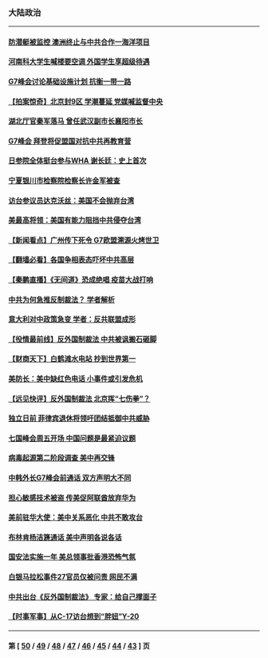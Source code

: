 ### 大陆政治
---
#### [防潜艇被监控 澳洲终止与中共合作一海洋项目](../../pages/ncid277/n13018180.md) 
#### [河南科大学生喊楼要空调 外国学生享超级待遇](../../pages/ncid277/n13017409.md) 
#### [G7峰会讨论基础设施计划 抗衡一带一路](../../pages/ncid277/n13017810.md) 
#### [【拍案惊奇】北京封9区 学潮蔓延 党媒喊监督中央](../../pages/ncid277/n13016906.md) 
#### [湖北厅官秦军落马 曾任武汉副市长襄阳市长](../../pages/ncid277/n13017666.md) 
#### [G7峰会 拜登将促盟国对抗中共再教育营](../../pages/ncid277/n13017649.md) 
#### [日参院全体挺台参与WHA 谢长廷：史上首次](../../pages/ncid277/n13017383.md) 
#### [宁夏银川市检察院检察长许金军被查](../../pages/ncid277/n13017395.md) 
#### [访台参议员达克沃丝：美国不会抛弃台湾](../../pages/ncid277/n13017334.md) 
#### [美最高将领：美国有能力阻挡中共侵夺台湾](../../pages/ncid277/n13016869.md) 
#### [【新闻看点】广州传下死令 G7欧盟溯源火烤世卫](../../pages/ncid277/n13016240.md) 
#### [【翻墙必看】各国争相表态吓坏中共高层](../../pages/ncid277/n13016669.md) 
#### [【秦鹏直播】《无间道》恐成绝唱 疫苗大战打响](../../pages/ncid277/n13016490.md) 
#### [中共为何急推反制裁法？ 学者解析](../../pages/ncid277/n13016503.md) 
#### [意大利对中政策急变 学者：反共联盟成形](../../pages/ncid277/n13014345.md) 
#### [【役情最前线】反外国制裁法 中共被讽搬石砸脚](../../pages/ncid277/n13016622.md) 
#### [【财商天下】白鹤滩水电站 抄到世界第一](../../pages/ncid277/n13016014.md) 
#### [美防长：美中缺红色电话 小事件或引发危机](../../pages/ncid277/n13016232.md) 
#### [【远见快评】反外国制裁法 北京挥“七伤拳”？](../../pages/ncid277/n13016464.md) 
#### [独立日前 菲律宾退休将领吁团结抵御中共威胁](../../pages/ncid277/n13016402.md) 
#### [七国峰会周五开场 中国问题是最紧迫议题](../../pages/ncid277/n13016362.md) 
#### [病毒起源第二阶段调查 美中再交锋](../../pages/ncid277/n13016274.md) 
#### [中韩外长G7峰会前通话 双方声明大不同](../../pages/ncid277/n13016264.md) 
#### [担心敏感技术被盗 传美促阿联酋放弃华为](../../pages/ncid277/n13016162.md) 
#### [美前驻华大使：美中关系恶化 中共不敢攻台](../../pages/ncid277/n13015946.md) 
#### [布林肯杨洁篪通话 美中声明各说各话](../../pages/ncid277/n13016055.md) 
#### [国安法实施一年 美总领事批香港恐怖气氛](../../pages/ncid277/n13015917.md) 
#### [白银马拉松事件27官员仅被问责 网民不满](../../pages/ncid277/n13015347.md) 
#### [中共出台《反外国制裁法》 专家：给自己撑面子](../../pages/ncid277/n13015892.md) 
#### [【时事军事】从C-17访台想到“胖妞”Y-20](../../pages/ncid277/n13015780.md) 

---
#### 第 [ [50](./50.md) / [49](./49.md) / [48](./48.md) / [47](./47.md) / [46](./46.md) / [45](./45.md) / [44](./44.md) / [43](./43.md) ] 页
